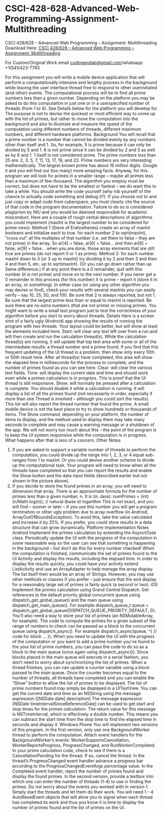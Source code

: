 # CSCI-428-628-Advanced-Web-Programming-Assignment-Multithreading
CSCI 428/628 – Advanced Web Programming – Assignment: Multithreading
Download Here: [CSCI 428/628 – Advanced Web Programming – Assignment: Multithreading](https://codingherolab.com/product/csci-428-628-advanced-web-programming-assignment-multithreading/)

For Custom/Original Work email codingprolab@gmail.com/whatsapp +1(541)423-7793

For this assignment you will write a mobile device application that will perform a computationally intensive
and lengthy process in the background while leaving the user interface thread free to respond to other userinitiated (and other) events. The computational process will be to find all prime numbers less than a given
number. Depending on the platform you may be asked to do this computation in just one or in a userspecified number of threads (from 1 to 4). See Details below for the platform you will develop for. The
purpose is not to devise the quickest or most efficient way to come up with the list of primes, but rather to
move the computation into the background and also to illustrate and measure the speed of the computation
using different numbers of threads, different maximum numbers, and different hardware platforms.
Background
You will recall that a prime number is a number that cannot be divided evenly by any numbers other than
itself and 1. So, for example, 5 is prime because it can only be divided by 5 and 1. 6 is not prime since it can
be divided by 2 and 3 as well as by 6 and 1. 1 itself is not considered prime. The prime numbers less than 25
are: 2, 3, 5, 7, 11, 13, 17, 19, and 23. Prime numbers are very interesting mathematically. The largest known
prime has about 16 million digits. Google it and you will find out (too many) more amazing facts. Anyway,
for this program we will look for primes in a smaller range – maybe all primes less than a maximum of few
thousand. The algorithm you employ must be correct, but does not have to be the smallest or fastest – we do
want this to take a while.
You should write the code yourself (why rob yourself of the chance to actually code something and debug
it?). If you choose not to and just copy or adapt code from cyberspace, you must clearly cite the source of
that code in the program documentation. Failure to do so is considered plagiarism by NIU and you would
be deemed responsible for academic misconduct.
Here are a couple of rough verbal descriptions of algorithms you could implement (maxInt is the largest
number to be considered for prime-ness):
Method 1 (Sieve of Eratosthenes)
create an array of maxInt booleans and initialize each to true.
for each number 2 to sqrt(maxInt), “cross out” all the multiples of that number (i.e. set them to false –
they are not prime) in the array. So ar[4] = false, ar[6] = false… and then ar[6] = false, ar[9] = false…
when you are done, those array elements that are still true are primes (do not report 0 or 1 as prime).
Method 2:
for each number maxInt down to 3 (or 3 up to maxInt)
try dividing it by 2 and then 3 and then 4 and then 5, etc. up to sqrt(maxInt). (Or you can go down
rather than up. Same difference.)
If at any point there is a 0 remainder, quit with this number (it is not prime) and move on to the next
number.
If you never get a 0 remainder in this process (for this number) it is prime – report it (store it in an
array, or something).
In either case (or using any other algorithm you may devise or find), check your results with several maxInts
you can easily verify – say 10, 25, 50, and 100. Be sure that 2 is always reported, but not 1. Be sure that the
largest prime less than or equal to maxInt is reported. Be sure there are no extra numbers (that are not prime)
or missing primes. You might want to write a small test program just to test the correctness of your algorithm
before you start to worry about threads.
Details
Here is a screen shot of a fairly ugly (Android) app showing the results of running the program with two
threads. Your layout could be better, but will show at least the elements included here.
Start: will clear any text left over from a run and will then create and run the calculation thread(s). While the
calculation thread(s) are running, it will update that top text area with some or all of the intermediate results:
a thread number and a prime found. If you find that this frequent updating of the UI thread is a problem, then
show only every 10th or 50th result here.
After all thread(s) have completed, this area will show the elapsed time in milliseconds for the process to
complete, and the number of primes found as you can see here.
Clear: will clear the various text fields.
Time: will display the current date and time and should work even while a primes calculation is in progress.
This is proof that the UI thread is still responsive.
Show: will normally be pressed after a calculation is complete. You should disable it while a calculation is
running. It will display a list of all the primes found (not necessarily in order, especially if more than one
Thread is involved – although you could sort the results). This list will also report the thread number that
found the prime.
A small mobile device is not the best place to try to show hundreds or thousands of items. The Show
command, depending on your platform, the number of items to display, and the method used to display them
may take many seconds to complete and may cause a warning message or a shutdown of the app. We will
not worry too much about this – the point of the program is to keep the UI system responsive while the
computation is in progress. What happens after that is less of a concern.
Other Notes
1. If you are asked to support a variable number of threads to perform the computation, you could divide up
the range into 1, 2, 3, or 4 equal sub-ranges from 1 to maxInt. Or you could devise another scheme to divide
up the computational task. Your program will need to know when all the threads have completed so that you
can report the results and enable the Show button and the data input fields (described earlier but not shown in
the picture above).
2. If you decide to store the found primes in an array, you will need to dimension that array. There is an
approximate formula for the number of primes less than a given number, n. It is (in Java):
numPrimes = (int)(n/Math.log(n)); // natural (base e) logarithm
This is not exact, and you will find – sooner or later – if you use this number you will get a program
termination or other ugly problem due to array overflow (in Android, ArrayOutOfBoundsException). To
avoid this, take the value calculated and increase it by 25%. If you prefer, you could store results in a data
structure that can grow dynamically.
Platform Implementation Notes
Android
Implement the primes calculation by extending the AsynchTask class. Periodically update the UI with the
progress of the computation in some reasonable way so the user can see that something is happening in the
background – but don’t do this for every number checked! When the computation is finished, communicate
the set of primes found to the UI Activity and display the results, including the elapsed time.
In order to display the results quickly, you could have your activity extend ListActivity and use an
ArrayAdapter to help manage the array display. The list itself then would be an array of Strings. However,
you may use other methods or classes if you prefer – just ensure that the end display for a reasonably large set
of primes is fairly quick (a second or two).
iOS
Implement the primes calculation using Grand Central Dispatch. Get references to the default priority global
concurrent queue using dispatch_get_global_queue() and the main queue using
dispatch_get_main_queue(). For example
dispatch_queue_t queue = dispatch_get_global_queue(DISPATCH_QUEUE_PRIORITY_DEFAULT, 0);
You’ll also need a way to store your list of primes (an NSMutableArray, for example).
The code to compute the primes for a given subset of the range of numbers to check can be passed as a block
to the concurrent queue using dispatch_async(). For example
dispatch_async(queue, ^{
// code for block
…
});
When you need to update the UI with the progress of the computation or you want to add a prime number
you’ve found to the your list of prime numbers, you can pass the code to do so as a block to the main queue
(once again using dispatch_async()). Since blocks placed in the main queue will execute in a serial
fashion, you don’t need to worry about synchronizing the list of primes. When a thread finishes, you can can
update a counter variable using a block passed to the main queue. Once the counter becomes equal to the
number of threads, all threads have completed and you can enable the “Show” button to allow the list of
primes to be displayed.
The list of prime numbers found may simply be displayed in a UITextView.
You can get the current date and time as an NSString using the message expression
[[NSDate date] description]
The message expression
[NSDate timeIntervalSinceReferenceDate]
can be used to get start and stop times for the primes calculation. The return value for this message is
NSTimeInterval, which is effectively a double number. This means you can subtract the start time
from the stop time to find the elapsed time in seconds and display it.
Windows Phone
You will implement two versions of this program. In the first version, only use one BackgroundWorker thread
to perform the computation. Attach event handlers for the BackgroundWorker’s events:
WorkerSupportsCancellation, WorkerReportsProgress, ProgressChanged, and RunWorkerCompleted.
In your prime calculation code, check to see if there is a CancellationPending for the thread. If so, cancel the
thread.
In the thread’s ProgressChanged event handler advance a progress bar according to the
ProgressChangedEventArgs percentage value.
In the Completed event handler, report the number of primes found and display the found primes.
In the second version, provide a textbox into which one can enter the number of threads (1-4) to use in
finding the primes. Do not worry about the events you worked with in version 1. Simply start the threads and
let them do their work. You will need 1 – 4 AutoResetEvent objects that will allow you to signal when each
thread has completed its work and thus you know it is time to display the number of primes found and the list
of primes on the UI.

